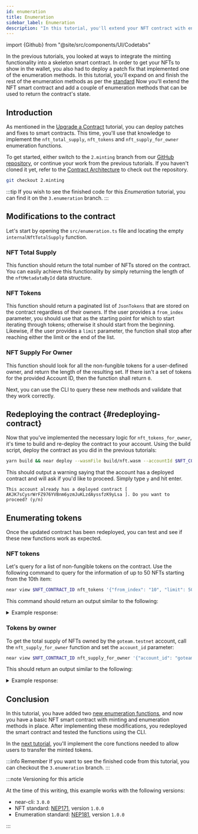 ```yaml
---
id: enumeration
title: Enumeration
sidebar_label: Enumeration
description: "In this tutorial, you'll extend your NFT contract with enumeration methods."
---
```

import {Github} from "@site/src/components/UI/Codetabs"

In the previous tutorials, you looked at ways to integrate the minting functionality into a skeleton smart contract. In order to get your NFTs to show in the wallet, you also had to deploy a patch fix that implemented one of the enumeration methods. In this tutorial, you'll expand on and finish the rest of the enumeration methods as per the [standard](https://nomicon.io/Standards/Tokens/NonFungibleToken/Enumeration)
Now you'll extend the NFT smart contract and add a couple of enumeration methods that can be used to return the contract's state.




## Introduction

As mentioned in the [Upgrade a Contract](/tutorials/nfts/js/upgrade-contract/) tutorial, you can deploy patches and fixes to smart contracts. This time, you'll use that knowledge to implement the `nft_total_supply`, `nft_tokens` and `nft_supply_for_owner` enumeration functions.

To get started, either switch to the `2.minting` branch from our [GitHub repository](https://github.com/near-examples/nft-tutorial/), or continue your work from the previous tutorials.
If you haven't cloned it yet, refer to the [Contract Architecture](/tutorials/nfts/js/skeleton#building-the-skeleton) to check out the repository.

```bash
git checkout 2.minting
```

:::tip
If you wish to see the finished code for this _Enumeration_ tutorial, you can find it on the `3.enumeration` branch.
:::

## Modifications to the contract

Let's start by opening the  `src/enumeration.ts` file and locating the empty `internalNftTotalSupply` function. 

### NFT Total Supply

This function should return the total number of NFTs stored on the contract. You can easily achieve this functionality by simply returning the length of the `nftMetadataById` data structure.

<Github language="js" start="8" end="16" url="https://github.com/near-examples/nft-tutorial-js/blob/3.enumeration/src/nft-contract/enumeration.ts" />

### NFT Tokens

This function should return a paginated list of `JsonTokens` that are stored on the contract regardless of their owners.
If the user provides a `from_index` parameter, you should use that as the starting point for which to start iterating through tokens; otherwise it should start from the beginning. Likewise, if the user provides a `limit` parameter, the function shall stop after reaching either the limit or the end of the list.

<Github language="js" start="18" end="43" url="https://github.com/near-examples/nft-tutorial-js/blob/3.enumeration/src/nft-contract/enumeration.ts" />

### NFT Supply For Owner

This function should look for all the non-fungible tokens for a user-defined owner, and return the length of the resulting set.
If there isn't a set of tokens for the provided Account ID, then the function shall return `0`.

<Github language="js" start="45" end="62" url="https://github.com/near-examples/nft-tutorial-js/blob/3.enumeration/src/nft-contract/enumeration.ts" />

Next, you can use the CLI to query these new methods and validate that they work correctly.

## Redeploying the contract {#redeploying-contract}

Now that you've implemented the necessary logic for `nft_tokens_for_owner`, it's time to build and re-deploy the contract to your account. Using the build script, deploy the contract as you did in the previous tutorials:

```bash
yarn build && near deploy --wasmFile build/nft.wasm --accountId $NFT_CONTRACT_ID
```

This should output a warning saying that the account has a deployed contract and will ask if you'd like to proceed. Simply type `y` and hit enter.

```
This account already has a deployed contract [ AKJK7sCysrWrFZ976YVBnm6yzmJuKLzdAyssfzK9yLsa ]. Do you want to proceed? (y/n)
```

## Enumerating tokens

Once the updated contract has been redeployed, you can test and see if these new functions work as expected.

### NFT tokens

Let's query for a list of non-fungible tokens on the contract. Use the following command to query for the information of up to 50 NFTs starting from the 10th item:

```bash
near view $NFT_CONTRACT_ID nft_tokens '{"from_index": "10", "limit": 50}'
```

This command should return an output similar to the following:

<details>
<summary>Example response: </summary>
<p>

```json
[]
```

</p>
</details>

### Tokens by owner

To get the total supply of NFTs owned by the `goteam.testnet` account, call the `nft_supply_for_owner` function and set the `account_id` parameter:

```bash
near view $NFT_CONTRACT_ID nft_supply_for_owner '{"account_id": "goteam.testnet"}'
```

This should return an output similar to the following:

<details>
<summary>Example response: </summary>
<p>

```json
0
```

</p>
</details>

## Conclusion

In this tutorial, you have added two [new enumeration functions](/tutorials/nfts/js/enumeration#modifications-to-the-contract), and now you have a basic NFT smart contract with minting and enumeration methods in place. After implementing these modifications, you redeployed the smart contract and tested the functions using the CLI.

In the [next tutorial](/tutorials/nfts/js/core), you'll implement the core functions needed to allow users to transfer the minted tokens.

:::info Remember
If you want to see the finished code from this tutorial, you can checkout the `3.enumeration` branch. 
:::

:::note Versioning for this article

At the time of this writing, this example works with the following versions:

- near-cli: `3.0.0`
- NFT standard: [NEP171](https://nomicon.io/Standards/Tokens/NonFungibleToken/Core), version `1.0.0`
- Enumeration standard: [NEP181](https://nomicon.io/Standards/Tokens/NonFungibleToken/Enumeration), version `1.0.0`

:::
